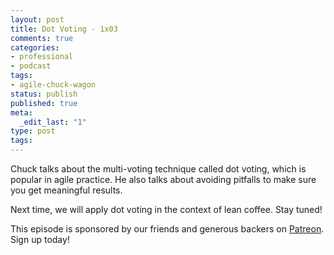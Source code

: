 ```yaml
---
layout: post
title: Dot Voting - 1x03
comments: true
categories:
- professional
- podcast
tags:
- agile-chuck-wagon
status: publish
published: true
meta:
  _edit_last: "1"
type: post
tags:
---
```

<p>Chuck talks about the multi-voting technique called dot voting, which is popular in agile practice. He also talks about avoiding pitfalls to make sure you get meaningful results.</p>
<p>Next time, we will apply dot voting in the context of lean coffee. Stay tuned!</p>
<p>This episode is sponsored by our friends and generous backers on <a href="https://www.patreon.com/agilechuckwagon">Patreon</a>. Sign up today!</p>